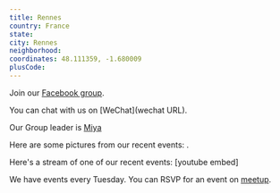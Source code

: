 ```yaml
---
title: Rennes
country: France
state: 
city: Rennes
neighborhood: 
coordinates: 48.111359, -1.680009
plusCode:
---
```

Join our [Facebook group](https://www.facebook.com/groups/free.code.camp.rennes).

You can chat with us on [WeChat](wechat URL).

Our Group leader is [Miya](freecodecamp.org/miya)

Here are some pictures from our recent events:
![]().

Here's a stream of one of our recent events:
[youtube embed]

We have events every Tuesday. You can RSVP for an event on [meetup](meetupurl).

